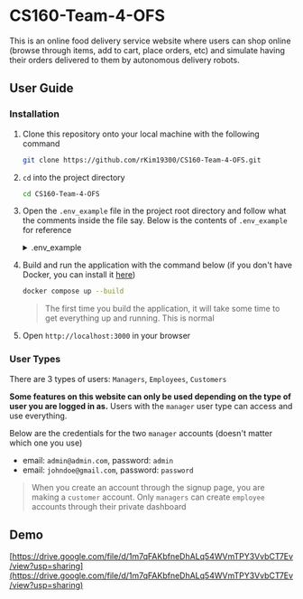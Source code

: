 # CS160-Team-4-OFS

This is an online food delivery service website where users can shop online (browse through items, add to cart, place orders, etc) and simulate having their orders delivered to them by autonomous delivery robots.

## User Guide

### Installation

1. Clone this repository onto your local machine with the following command

    ```sh
    git clone https://github.com/rKim19300/CS160-Team-4-OFS.git
    ```

2. `cd` into the project directory

    ```sh
    cd CS160-Team-4-OFS
    ```

3. Open the `.env_example` file in the project root directory and follow what the comments inside the file say. Below is the contents of `.env_example` for reference

    <details>

    <summary>.env_example</summary>

    ```sh
    GOOGLE_API_KEY_BACKEND=API_KEY_HERE

    # Rename this file from ".env_example" to ".env"
    # replace API_KEY_HERE with your Google Maps API key 
    # IMPORTANT: NEVER PUSH THE .env FILE TO GITHUB
    ```

    </details>

4. Build and run the application with the command below (if you don't have Docker, you can install it [here](https://www.docker.com/get-started/))

    ```sh
    docker compose up --build
    ```

    > The first time you build the application, it will take some time to get everything up and running. This is normal

5. Open `http://localhost:3000` in your browser

### User Types

There are 3 types of users: `Managers`, `Employees`, `Customers`

**Some features on this website can only be used depending on the type of user you are logged in as.** Users with the `manager` user type can access and use everything.

Below are the credentials for the two `manager` accounts (doesn't matter which one you use)

* email: `admin@admin.com`, password: `admin`
* email: `johndoe@gmail.com`, password: `password`

> When you create an account through the signup page, you are making a `customer` account. Only `managers` can create `employee` accounts through their private dashboard


## Demo

[https://drive.google.com/file/d/1m7qFAKbfneDhALq54WVmTPY3VvbCT7Ev/view?usp=sharing](https://drive.google.com/file/d/1m7qFAKbfneDhALq54WVmTPY3VvbCT7Ev/view?usp=sharing)
